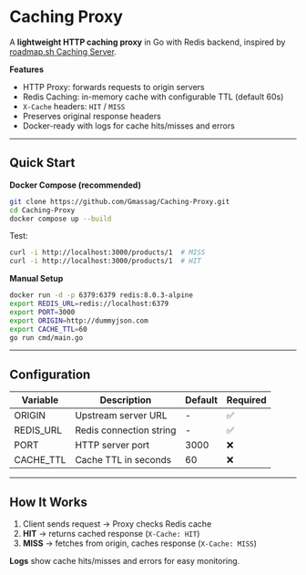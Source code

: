 # Caching Proxy

A **lightweight HTTP caching proxy** in Go with Redis backend, inspired by [roadmap.sh Caching Server](https://roadmap.sh/projects/caching-server).

**Features**

* HTTP Proxy: forwards requests to origin servers
* Redis Caching: in-memory cache with configurable TTL (default 60s)
* `X-Cache` headers: `HIT` / `MISS`
* Preserves original response headers
* Docker-ready with logs for cache hits/misses and errors

---

## Quick Start

**Docker Compose (recommended)**

```bash
git clone https://github.com/Gmassag/Caching-Proxy.git
cd Caching-Proxy
docker compose up --build
```

Test:

```bash
curl -i http://localhost:3000/products/1  # MISS
curl -i http://localhost:3000/products/1  # HIT
```

**Manual Setup**

```bash
docker run -d -p 6379:6379 redis:8.0.3-alpine
export REDIS_URL=redis://localhost:6379
export PORT=3000
export ORIGIN=http://dummyjson.com
export CACHE_TTL=60
go run cmd/main.go
```

---

## Configuration

| Variable   | Description             | Default | Required |
| ---------- | ----------------------- | ------- | -------- |
| ORIGIN     | Upstream server URL     | -       | ✅        |
| REDIS\_URL | Redis connection string | -       | ✅        |
| PORT       | HTTP server port        | 3000    | ❌        |
| CACHE\_TTL | Cache TTL in seconds    | 60      | ❌        |

---

## How It Works

1. Client sends request → Proxy checks Redis cache
2. **HIT** → returns cached response (`X-Cache: HIT`)
3. **MISS** → fetches from origin, caches response (`X-Cache: MISS`)

**Logs** show cache hits/misses and errors for easy monitoring.
